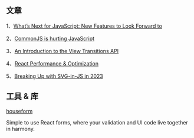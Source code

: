 ## 文章

1、[What’s Next for JavaScript: New Features to Look Forward to](https://thenewstack.io/whats-next-for-javascript-new-features-to-look-forward-to/)

2、[CommonJS is hurting JavaScript](https://deno.com/blog/commonjs-is-hurting-javascript)

3、[An Introduction to the View Transitions API](https://www.sitepoint.com/view-transitions-api-introduction/)

4、[React Performance & Optimization](https://reacthandbook.dev/react-performance-optimization)

5、[Breaking Up with SVG-in-JS in 2023](https://kurtextrem.de/posts/svg-in-js)


## 工具 & 库
[houseform](https://github.com/houseform/houseform)

Simple to use React forms, where your validation and UI code live together in harmony.